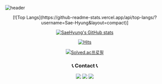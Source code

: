![header](https://capsule-render.vercel.app/api?type=rounded&color=timeGradient&text=Welcome%20to%20Sae-Hyung's%20GitHub%20👋&animation=twinkling&fontSize=40&fontAlignY=50&fontAlign=50&height=180) 

<div align="center"> 
  [![Top Langs](https://github-readme-stats.vercel.app/api/top-langs/?username=Sae-Hyung&layout=compact)]

  [![SaeHyung's GitHub stats](https://github-readme-stats.vercel.app/api?username=Sae-Hyung)](https://github.com/Sae-Hyung/github-readme-stats)

  [![Hits](https://hits.seeyoufarm.com/api/count/incr/badge.svg?url=https%3A%2F%2Fgithub.com%2FSae-Hyung&count_bg=%233D95C8&title_bg=%23555555&icon=&icon_color=%23E7E7E7&title=hits&edge_flat=true)](https://github.com/Sae-Hyung)

  [![Solved.ac프로필](http://mazassumnida.wtf/api/generate_badge?boj=vitamin1996)](https://solved.ac/vitamin1996)
</div>

<h3 align="center">📞 Contact 📞</h3> 

<div align="center"> <a href="mailto:vitamin9011@gmail.com" target="_blank"><img src="https://img.shields.io/badge/Gmail-EA4335?style=for-the-badge&logo=Gmail&logoColor=white"></a> <a href="https://open.kakao.com/o/sdAbnshg"><img src="https://img.shields.io/badge/KakaoTalk-FFCD00?style=for-the-badge&logoColor=black&logo=KakaoTalk"></a> <a href="https://www.instagram.com/sxx_hxuxx"><img src="https://img.shields.io/badge/Instagram-E4405F?style=for-the-badge&logo=Instagram&logoColor=white"></a> </div>
